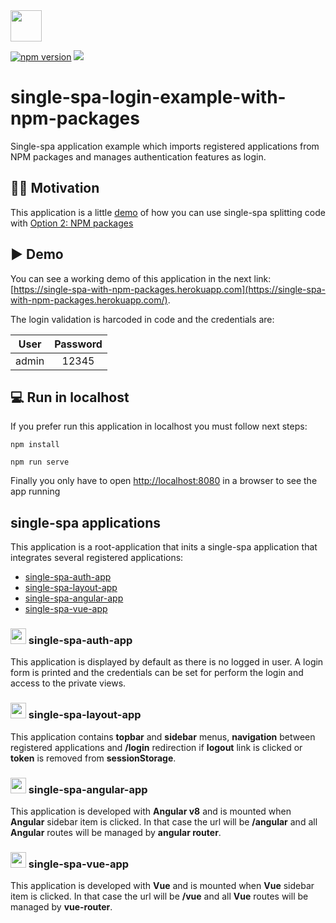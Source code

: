 <img src="https://single-spa.js.org/img/logo-white-bgblue.svg" width="50" height="50">

[![npm version](https://img.shields.io/npm/v/single-spa-login-example-with-npm-packages.svg?style=flat-square)](https://www.npmjs.org/package/single-spa-login-example-with-npm-packages)
[![](https://data.jsdelivr.com/v1/package/npm/single-spa-login-example-with-npm-packages/badge)](https://www.jsdelivr.com/package/npm/single-spa-login-example-with-npm-packages)

# single-spa-login-example-with-npm-packages

Single-spa application example which imports registered applications from NPM packages and manages authentication features as login.

## ✍🏻 Motivation

This application is a little [demo](https://single-spa-with-npm-packages.herokuapp.com/) of how you can use single-spa splitting code with [Option 2: NPM packages](https://single-spa.js.org/docs/separating-applications#option-2-npm-packages)

## ▶️ Demo

You can see a working demo of this application in the next link: [https://single-spa-with-npm-packages.herokuapp.com](https://single-spa-with-npm-packages.herokuapp.com/).

The login validation is harcoded in code and the credentials are:

| User          | Password      |     
| ------------- |:-------------:|
| admin         | 12345         |

## 💻 Run in localhost

If you prefer run this application in localhost you must follow next steps:

```
npm install
```

```
npm run serve
```

Finally you only have to open [http://localhost:8080](http://localhost:8080) in a browser to see the app running


## single-spa applications

This application is a root-application that inits a single-spa application that integrates several registered applications:

- [single-spa-auth-app](https://github.com/jualoppaz/single-spa-auth-app)
- [single-spa-layout-app](https://github.com/jualoppaz/single-spa-layout-app)
- [single-spa-angular-app](https://github.com/jualoppaz/single-spa-angular-app)
- [single-spa-vue-app](https://github.com/jualoppaz/single-spa-vue-app)

### <img src="https://vuejs.org/images/logo.png" width="25" height="25"> single-spa-auth-app

This application is displayed by default as there is no logged in user. A login form is printed and the credentials can be set for perform the login and access to the private views.

### <img src="https://vuejs.org/images/logo.png" width="25" height="25"> single-spa-layout-app

This application contains **topbar** and **sidebar** menus, **navigation** between registered applications and **/login** redirection if **logout** link is clicked or **token** is removed from **sessionStorage**.

### <img src="https://angular.io/assets/images/logos/angular/angular.png" width="25" height="25"> single-spa-angular-app

This application is developed with **Angular v8** and is mounted when **Angular** sidebar item is clicked. In that case the url will be **/angular** and all **Angular** routes will be managed by **angular router**.

### <img src="https://vuejs.org/images/logo.png" width="25" height="25"> single-spa-vue-app

This application is developed with **Vue** and is mounted when **Vue** sidebar item is clicked. In that case the url will be **/vue** and all **Vue** routes will be managed by **vue-router**.
